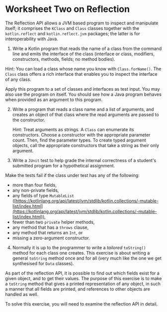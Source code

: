 # Worksheet Two on Reflection

The Reflection API allows a JVM based program to inspect and manipulate itself; 
it comprises the `KClass` and `Class` classes together with the `kotlin.reflect` and 
`kotlin.reflect.jvm` packages; the latter is for interoperability with Java.

1. Write a Kotlin program that reads the name of a class from the command line and 
emits the interface of the class (interface or class, modifiers, constructors, methods, fields; no method bodies). 

 Hint: You can load a class whose name you know with `Class.forName()`. 
 The `Class` class offers a rich interface that enables you to inspect the 
 interface of any class.

 Apply this program to a set of classes and interfaces as test input. 
 You may also use the program on itself. 
 You should see how a Java program behaves when provided as an argument to this program.

2. Write a program that reads a class name and a list of arguments, 
and creates an object of that class where the read arguments are passed to the constructor.

	Hint: Treat arguments as strings. 
	A `Class` can enumerate its constructors. 
    Choose a constructor with the appropriate parameter count. 
    Then, find the parameter types. 
    To create typed argument objects, call the appropriate constructors that take a 
    string as their only argument. 
    
3. Write a `JUnit` test to help grade the internal correctness of a student's submitted 
program for a hypothetical assignment.

 Make the tests fail if the class under test has any of the following: + more than four fields, + any non-private fields, + any fields of type `MutableList` ([https://kotlinlang.org/api/latest/jvm/stdlib/kotlin.collections/-mutable-list/index.html](https://kotlinlang.org/api/latest/jvm/stdlib/kotlin.collections/-mutable-list/index.html)), + fewer than two `private` helper methods, + any method that has a `throws` clause, + any method that returns an `Int`, or + missing a zero-argument constructor.	

4. Normally it is up to the programmer to write a *tailored* `toString()` 
method for each class one creates. 
This exercise is about writing a general `toString` method once and for all (very much like the
one we get synthesised for `Data` classes).
 
 As part of the reflection API, it is possible to find out which fields exist for a given object, 
and to get their values. 
 The purpose of this exercise is to make a `toString` method that gives a printed 
representation of any object, in such a manner that all fields are printed, 
and references to other objects are handled as well. 

 To solve this exercise, you will need to examine the reflection API in detail. 
